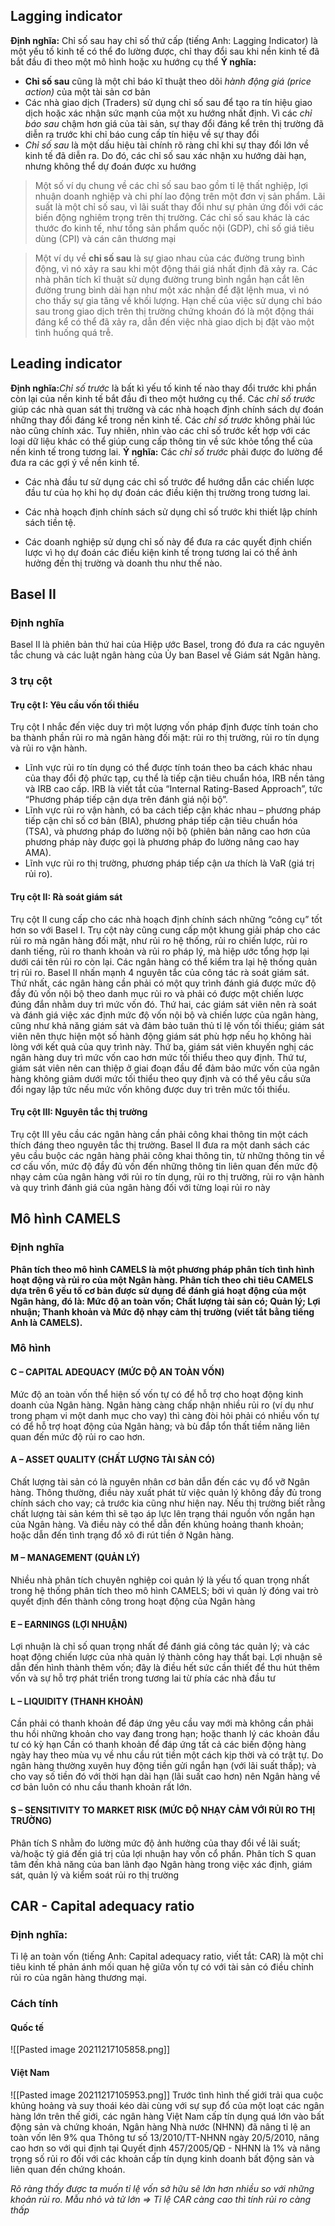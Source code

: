 ## Lagging indicator
**Định nghĩa:** Chỉ số sau hay chỉ số thứ cấp (tiếng Anh: Lagging Indicator) là một yếu tố kinh tế có thể đo lường được, chỉ thay đổi sau khi nền kinh tế đã bắt đầu đi theo một mô hình hoặc xu hướng cụ thể
**Ý nghĩa:** 
- **Chỉ số sau** cũng là một chỉ báo kĩ thuật theo dõi _hành động giá (price action)_ của một tài sản cơ bản
- Các nhà giao dịch (Traders) sử dụng chỉ số sau để tạo ra tín hiệu giao dịch hoặc xác nhận sức mạnh của một xu hướng nhất định. Vì các _chỉ báo sau_ chậm hơn giá của tài sản, sự thay đổi đáng kể trên thị trường đã diễn ra trước khi chỉ báo cung cấp tín hiệu về sự thay đổi
- _Chỉ số sau_ là một dấu hiệu tài chính rõ ràng chỉ khi sự thay đổi lớn về kinh tế đã diễn ra. Do đó, các chỉ số sau xác nhận xu hướng dài hạn, nhưng không thể dự đoán được xu hướng

> Một số ví dụ chung về các chỉ số sau bao gồm tỉ lệ thất nghiệp, lợi nhuận doanh nghiệp và chi phí lao động trên một đơn vị sản phẩm. Lãi suất là một chỉ số sau, vì lãi suất thay đổi như sự phản ứng đối với các biến động nghiêm trọng trên thị trường. Các chỉ số sau khác là các thước đo kinh tế, như tổng sản phẩm quốc nội (GDP), chỉ số giá tiêu dùng (CPI) và cán cân thương mại

> Một ví dụ về **chỉ số sau** là sự giao nhau của các đường trung bình động, vì nó xảy ra sau khi một động thái giá nhất định đã xảy ra.
Các nhà phân tích kĩ thuật sử dụng đường trung bình ngắn hạn cắt lên đường trung bình dài hạn như một xác nhận để đặt lệnh mua, vì nó cho thấy sự gia tăng về khối lượng. Hạn chế của việc sử dụng chỉ báo sau trong giao dịch trên thị trường chứng khoán đó là một động thái đáng kể có thể đã xảy ra, dẫn đến việc nhà giao dịch bị đặt vào một tình huống quá trễ.

## Leading indicator
**Định nghĩa:**_Chỉ số trước_ là bất kì yếu tố kinh tế nào thay đổi trước khi phần còn lại của nền kinh tế bắt đầu đi theo một hướng cụ thể. Các _chỉ số trước_ giúp các nhà quan sát thị trường và các nhà hoạch định chính sách dự đoán những thay đổi đáng kể trong nền kinh tế. Các _chỉ số trước_ không phải lúc nào cũng chính xác. Tuy nhiên, nhìn vào các chỉ số trước kết hợp với các loại dữ liệu khác có thể giúp cung cấp thông tin về sức khỏe tổng thể của nền kinh tế trong tương lai.
**Ý nghĩa:**
Các _chỉ số trước_ phải được đo lường để đưa ra các gợi ý về nền kinh tế.

+ Các nhà đầu tư sử dụng các chỉ số trước để hướng dẫn các chiến lược đầu tư của họ khi họ dự đoán các điều kiện thị trường trong tương lai.

+ Các nhà hoạch định chính sách sử dụng chỉ số trước khi thiết lập chính sách tiền tệ.

+ Các doanh nghiệp sử dụng chỉ số này để đưa ra các quyết định chiến lược vì họ dự đoán các điều kiện kinh tế trong tương lai có thể ảnh hưởng đến thị trường và doanh thu như thế nào.

## Basel II 
### Định nghĩa
Basel II là phiên bản thứ hai của Hiệp ước Basel, trong đó đưa ra các nguyên tắc chung và các luật ngân hàng của Ủy ban Basel về Giám sát Ngân hàng.
### 3 trụ cột
#### Trụ cột I: Yêu cầu vốn tối thiểu
Trụ cột I nhắc đến việc duy trì một lượng vốn pháp định được tính toán cho ba thành phần rủi ro mà ngân hàng đối mặt: rủi ro thị trường, rủi ro tín dụng và rủi ro vận hành.
- Lĩnh vực rủi ro tín dụng có thể được tính toán theo ba cách khác nhau của thay đổi độ phức tạp, cụ thể là tiếp cận tiêu chuẩn hóa, IRB nền tảng và IRB cao cấp. IRB là viết tắt của “Internal Rating-Based Approach”, tức “Phương pháp tiếp cận dựa trên đánh giá nội bộ”.
- Lĩnh vực rủi ro vận hành, có ba cách tiếp cận khác nhau – phương pháp tiếp cận chỉ số cơ bản (BIA), phương pháp tiếp cận tiêu chuẩn hóa (TSA), và phương pháp đo lường nội bộ (phiên bản nâng cao hơn của phương pháp này được gọi là phương pháp đo lường nâng cao hay AMA).
- Lĩnh vực rủi ro thị trường, phương pháp tiếp cận ưa thích là VaR (giá trị rủi ro).

#### Trụ cột II: Rà soát giám sát
Trụ cột II cung cấp cho các nhà hoạch định chính sách những “công cụ” tốt hơn so với Basel I. Trụ cột này cũng cung cấp một khung giải pháp cho các rủi ro mà ngân hàng đối mặt, như rủi ro hệ thống, rủi ro chiến lược, rủi ro danh tiếng, rủi ro thanh khoản và rủi ro pháp lý, mà hiệp ước tổng hợp lại dưới cái tên rủi ro còn lại. Các ngân hàng có thể kiểm tra lại hệ thống quản trị rủi ro.
Basel II nhấn mạnh 4 nguyên tắc của công tác rà soát giám sát. Thứ nhất, các ngân hàng cần phải có một quy trình đánh giá được mức độ đầy đủ vốn nội bộ theo danh mục rủi ro và phải có được một chiến lược đúng đắn nhằm duy trì mức vốn đó. Thứ hai, các giám sát viên nên rà soát và đánh giá việc xác định mức độ vốn nội bộ và chiến lược của ngân hàng, cũng như khả năng giám sát và đảm bảo tuân thủ tỉ lệ vốn tối thiểu; giám sát viên nên thực hiện một số hành động giám sát phù hợp nếu họ không hài lòng với kết quả của quy trình này. Thứ ba, giám sát viên khuyến nghị các ngân hàng duy trì mức vốn cao hơn mức tối thiểu theo quy định. Thứ tư, giám sát viên nên can thiệp ở giai đoạn đầu để đảm bảo mức vốn của ngân hàng không giảm dưới mức tối thiểu theo quy định và có thể yêu cầu sửa đổi ngay lập tức nếu mức vốn không được duy trì trên mức tối thiểu.
#### Trụ cột III: Nguyên tắc thị trường
Trụ cột III yêu cầu các ngân hàng cần phải công khai thông tin một cách thích đáng theo nguyên tắc thị trường. Basel II đưa ra một danh sách các yêu cầu buộc các ngân hàng phải công khai thông tin, từ những thông tin về cơ cấu vốn, mức độ đầy đủ vốn đến những thông tin liên quan đến mức độ nhạy cảm của ngân hàng với rủi ro tín dụng, rủi ro thị trường, rủi ro vận hành và quy trình đánh giá của ngân hàng đối với từng loại rủi ro này

## Mô hình CAMELS 
### Định nghĩa
**Phân tích theo mô hình CAMELS là một phương pháp phân tích tình hình hoạt động và rủi ro của một Ngân hàng. Phân tích theo chỉ tiêu CAMELS dựa trên 6 yếu tố cơ bản được sử dụng để đánh giá hoạt động của một Ngân hàng, đó là: Mức độ an toàn vốn; Chất lượng tài sản có; Quản lý; Lợi nhuận; Thanh khoản và Mức độ nhạy cảm thị trường (viết tắt bằng tiếng Anh là CAMELS).**
### Mô hình 
####  C – CAPITAL ADEQUACY (MỨC ĐỘ AN TOÀN VỐN)
Mức độ an toàn vốn thể hiện số vốn tự có để hỗ trợ cho hoạt động kinh doanh của Ngân hàng. Ngân hàng càng chấp nhận nhiều rủi ro (ví dụ như trong phạm vi một danh mục cho vay) thì càng đòi hỏi phải có nhiều vốn tự có để hỗ trợ hoạt động của Ngân hàng; và bù đắp tổn thất tiềm năng liên quan đến mức độ rủi ro cao hơn.
#### A – ASSET QUALITY (CHẤT LƯỢNG TÀI SẢN CÓ)
Chất lượng tài sản có là nguyên nhân cơ bản dẫn đến các vụ đổ vỡ Ngân hàng. Thông thường, điều này xuất phát từ việc quản lý không đầy đủ trong chính sách cho vay; cả trước kia cũng như hiện nay. Nếu thị trường biết rằng chất lượng tài sản kém thì sẽ tạo áp lực lên trạng thái nguồn vốn ngắn hạn của Ngân hàng. Và điều này có thể dẫn đến khủng hoảng thanh khoản; hoặc dẫn đến tình trạng đổ xô đi rút tiền ở Ngân hàng.
#### M – MANAGEMENT (QUẢN LÝ)
Nhiều nhà phân tích chuyên nghiệp coi quản lý là yếu tố quan trọng nhất trong hệ thống phân tích theo mô hình CAMELS; bởi vì quản lý đóng vai trò quyết định đến thành công trong hoạt động của Ngân hàng
#### E – EARNINGS (LỢI NHUẬN)
Lợi nhuận là chỉ số quan trọng nhất để đánh giá công tác quản lý; và các hoạt động chiến lược của nhà quản lý thành công hay thất bại. Lợi nhuận sẽ dẫn đến hình thành thêm vốn; đây là điều hết sức cần thiết để thu hút thêm vốn và sự hỗ trợ phát triển trong tương lai từ phía các nhà đầu tư
#### L – LIQUIDITY (THANH KHOẢN)
Cần phải có thanh khoản để đáp ứng yêu cầu vay mới mà không cần phải thu hồi những khoản cho vay đang trong hạn; hoặc thanh lý các khoản đầu tư có kỳ hạn
Cần có thanh khoản để đáp ứng tất cả các biến động hàng ngày hay theo mùa vụ về nhu cầu rút tiền một cách kịp thời và có trật tự. Do ngân hàng thường xuyên huy động tiền gửi ngắn hạn (với lãi suất thấp); và cho vay số tiền đó với thời hạn dài hạn (lãi suất cao hơn) nên Ngân hàng về cơ bản luôn có nhu cầu thanh khoản rất lớn.
#### S – SENSITIVITY TO MARKET RISK (MỨC ĐỘ NHẠY CẢM VỚI RỦI RO THỊ TRƯỜNG)
Phân tích S nhằm đo lường mức độ ảnh hưởng của thay đổi về lãi suất; và/hoặc tỷ giá đến giá trị của lợi nhuận hay vốn cổ phần. Phân tích S quan tâm đến khả năng của ban lãnh đạo Ngân hàng trong việc xác định, giám sát, quản lý và kiểm soát rủi ro thị trường

## CAR - Capital adequacy ratio
### Định nghĩa:
Tỉ lệ an toàn vốn (tiếng Anh: Capital adequacy ratio, viết tắt: CAR) là một chỉ tiêu kinh tế phản ánh mối quan hệ giữa vốn tự có với tài sản có điều chỉnh rủi ro của ngân hàng thương mại.
### Cách tính
#### Quốc tế 
![[Pasted image 20211217105858.png]]
#### Việt Nam
![[Pasted image 20211217105953.png]]
Trước tình hình thế giới trải qua cuộc khủng hoảng và suy thoái kéo dài cùng với sự sụp đổ của một loạt các ngân hàng lớn trên thế giới, các ngân hàng Việt Nam cấp tín dụng quá lớn vào bất động sản và chứng khoán, Ngân hàng Nhà nước (NHNN) đã nâng tỉ lệ an toàn vốn lên 9% qua Thông tư số 13/2010/TT-NHNN ngày 20/5/2010, nâng cao hơn so với qui định tại Quyết định 457/2005/QĐ - NHNN là 1% và nâng trọng số rủi ro đối với các khoản cấp tín dụng kinh doanh bất động sản và liên quan đến chứng khoán.

*Rõ ràng thấy được ta muốn tỉ lệ vốn sở hữu sẽ lớn hơn nhiều so với những khoản rủi ro. Mẫu nhỏ và tử lớn => Tỉ lệ CAR càng cao thì tính rủi ro càng thấp*


